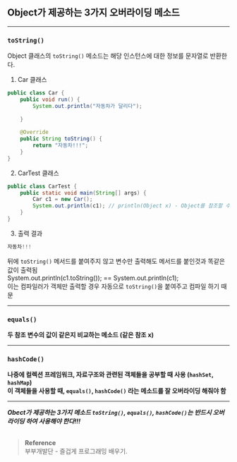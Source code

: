 ## Object가 제공하는 3가지 오버라이딩 메소드

---
### `toString()`
Object 클래스의 `toString()` 메소드는 해당 인스턴스에 대한 정보를 문자열로 반환한다.
1. Car 클래스
```java
public class Car {
    public void run() {
        System.out.println("자동차가 달리다");
        
    }
    
    @Override
    public String toString() {
        return "자동차!!!";
    }
}
```
2. CarTest 클래스
```java
public class CarTest {
    public static void main(String[] args) {
        Car c1 = new Car();
        System.out.println(c1); // println(Object x) - Object를 참조할 수 있는 무엇이든 받을 수 있다.
    }
}
```
3. 출력 결과
```java
자동차!!!
```
뒤에 `toString()` 메서드를 붙여주지 않고 변수만 출력해도 메서드를 붙인것과 똑같은 값이 출력됨<br/>
System.out.println(c1.toString()); == System.out.println(c1);</br>
이는 컴파일러가 객체만 출력할 경우 자동으로 `toString()`을 붙여주고 컴파일 하기 때문<br/>

---

### `equals()`
**두 참조 변수의 값이 같은지 비교하는 메소드 (같은 참조 x)**<br/>

---

### `hashCode()`

**나중에 컬렉션 프레임워크, 자료구조와 관련된 객체들을 공부할 때 사용 (`hashSet`, `hashMap`)**<br/>
**이 객체들을 사용할 때, `equals()`, `hashCode()` 라는 메소드를 잘 오버라이딩 해줘야 함**<br/>

---

***Obect가 제공하는 3가지 메소드 `toString()`, `equals()`, `hashCode()`는 반드시 오버라이딩 하여 사용해야 한다!!!***</br></br>
>**Reference**
><br/>부부개발단 - 즐겁게 프로그래밍 배우기.